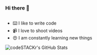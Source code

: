 ### Hi there 👋

## 

- ⌨️ I like to write code
- 📹 I love to shoot videos
- 😍 I am constantly learning new things

<img align="left" alt="codeSTACKr's GitHub Stats" src="https://github-readme-stats.vercel.app/api/top-langs/?username=Thuringud&langs_count=8&layout=compact" />


<!--
**Thuringud/Thuringud** is a ✨ _special_ ✨ repository because its `README.md` (this file) appears on your GitHub profile.

Here are some ideas to get you started:

- 🔭 I’m currently working on ...
- 🌱 I’m currently learning ...
- 👯 I’m looking to collaborate on ...
- 🤔 I’m looking for help with ...
- 💬 Ask me about ...
- 📫 How to reach me: ...
- 😄 Pronouns: ...
- ⚡ Fun fact: ...
-->
